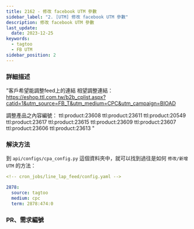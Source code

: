 ```yaml
---
title: 2162 - 修改 facebook UTM 參數
sidebar_label: "2. [UTM] 修改 facebook UTM 參數"
description: 修改 facebook UTM 參數
last_update:
  date: 2023-12-25
keywords:
  - tagtoo
  - FB UTM
sidebar_position: 2
---
```


### 詳細描述
"客戶希望能調整feed上的連結
相望調整連結：https://eshop.ttl.com.tw/b2b_cplist.aspx?catid=1&utm_source=FB_T&utm_medium=CPC&utm_campaign=BIOAD

調整產品之內容編號：
ttl:product:23608
ttl:product:23611
ttl:product:20549
ttl:product:23617
ttl:product:23615
ttl:product:23609
ttl:product:23607
ttl:product:23606
ttl:product:23613
"


### 解決方法
到 `api/configs/cpa_config.py` 這個資料夾中，就可以找到過往是如何 `修改/新增UTM` 的方法：

```yaml
<!-- cron_jobs/line_lap_feed/config.yaml -->

2878:
  source: tagtoo
  medium: cpc
  term: 2878:474:0
```

### PR、需求編號

[api]: https://github.com/Tagtoo/api/pull/1849
